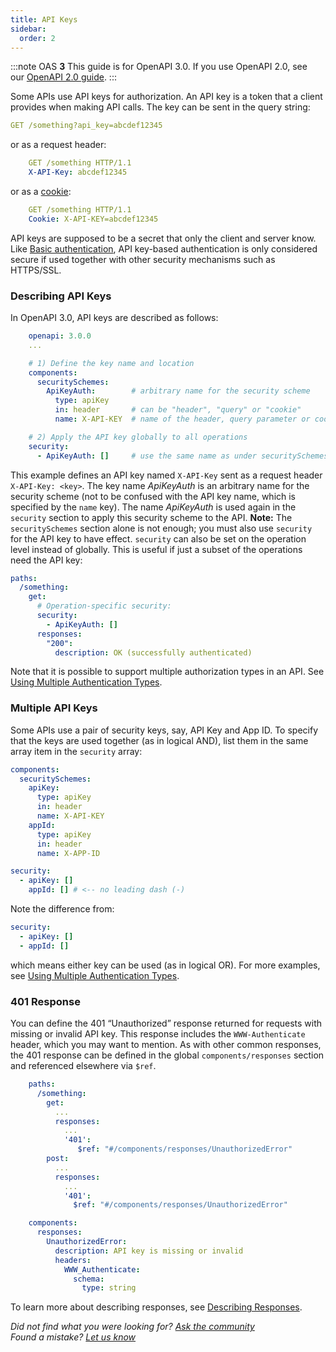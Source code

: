 ```yaml
---
title: API Keys
sidebar:
  order: 2
---
```


:::note
OAS **3** This guide is for OpenAPI 3.0. If you use OpenAPI 2.0, see our [OpenAPI 2.0 guide](/specification/20/authentication/api-keys/).
:::

Some APIs use API keys for authorization. An API key is a token that a client provides when making API calls. The key can be sent in the query string:

```yaml
GET /something?api_key=abcdef12345
```

or as a request header:

```yaml
    GET /something HTTP/1.1
    X-API-Key: abcdef12345
```

or as a [cookie](https://swagger.io/specification/authentication/cookie-authentication/):

```yaml
    GET /something HTTP/1.1
    Cookie: X-API-KEY=abcdef12345
```

API keys are supposed to be a secret that only the client and server know. Like [Basic authentication](/specification/authentication/basic-authentication/), API key-based authentication is only considered secure if used together with other security mechanisms such as HTTPS/SSL.

### Describing API Keys

In OpenAPI 3.0, API keys are described as follows:

```yaml
    openapi: 3.0.0
    ...

    # 1) Define the key name and location
    components:
      securitySchemes:
        ApiKeyAuth:        # arbitrary name for the security scheme
          type: apiKey
          in: header       # can be "header", "query" or "cookie"
          name: X-API-KEY  # name of the header, query parameter or cookie

    # 2) Apply the API key globally to all operations
    security:
      - ApiKeyAuth: []     # use the same name as under securitySchemes
```

This example defines an API key named `X-API-Key` sent as a request header `X-API-Key: <key>`. The key name _ApiKeyAuth_ is an arbitrary name for the security scheme (not to be confused with the API key name, which is specified by the `name` key). The name _ApiKeyAuth_ is used again in the `security` section to apply this security scheme to the API. **Note:** The `securitySchemes` section alone is not enough; you must also use `security` for the API key to have effect. `security` can also be set on the operation level instead of globally. This is useful if just a subset of the operations need the API key:

```yaml
paths:
  /something:
    get:
      # Operation-specific security:
      security:
        - ApiKeyAuth: []
      responses:
        "200":
          description: OK (successfully authenticated)
```

Note that it is possible to support multiple authorization types in an API. See [Using Multiple Authentication Types](/specification/authentication/#multiple).

### Multiple API Keys

Some APIs use a pair of security keys, say, API Key and App ID. To specify that the keys are used together (as in logical AND), list them in the same array item in the `security` array:

```yaml
components:
  securitySchemes:
    apiKey:
      type: apiKey
      in: header
      name: X-API-KEY
    appId:
      type: apiKey
      in: header
      name: X-APP-ID

security:
  - apiKey: []
    appId: [] # <-- no leading dash (-)
```

Note the difference from:

```yaml
security:
  - apiKey: []
  - appId: []
```

which means either key can be used (as in logical OR). For more examples, see [Using Multiple Authentication Types](/specification/authentication/#multiple).

### 401 Response

You can define the 401 “Unauthorized” response returned for requests with missing or invalid API key. This response includes the `WWW-Authenticate` header, which you may want to mention. As with other common responses, the 401 response can be defined in the global `components/responses` section and referenced elsewhere via `$ref`.

```yaml
    paths:
      /something:
        get:
          ...
          responses:
            ...
            '401':
               $ref: "#/components/responses/UnauthorizedError"
        post:
          ...
          responses:
            ...
            '401':
              $ref: "#/components/responses/UnauthorizedError"

    components:
      responses:
        UnauthorizedError:
          description: API key is missing or invalid
          headers:
            WWW_Authenticate:
              schema:
                type: string
```

To learn more about describing responses, see [Describing Responses](/specification/describing-responses/).

_Did not find what you were looking for? [Ask the community](https://community.smartbear.com/t5/Swagger-Open-Source-Tools/bd-p/SwaggerOSTools)  
Found a mistake? [Let us know](https://github.com/swagger-api/swagger.io/issues)_
